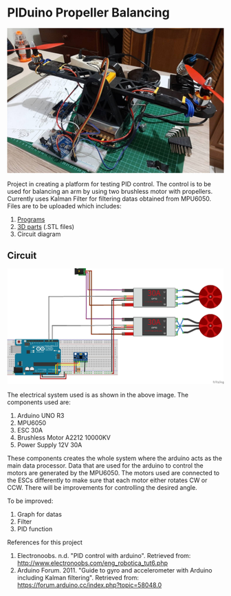 # PIDuino Propeller Balancing
![PIDuino](/images/787464resized.jpg)

Project in creating a platform for testing PID control. The control is to be used for balancing an arm by using two brushless motor with propellers. Currently uses Kalman Filter for filtering datas obtained from MPU6050. Files are to be uploaded which includes:

1. [Programs](https://github.com/Vermillord/PIDuino-Propeller-Balancing/tree/master/programs)
2. [3D parts](https://github.com/Vermillord/PIDuino-Propeller-Balancing/tree/master/3d%20models) (.STL files)
3. Circuit diagram

## Circuit
![Circuit](/images/circuit_bb.jpg)

The electrical system used is as shown in the above image. The components used are:
  1. Arduino UNO R3
  2. MPU6050
  3. ESC 30A
  4. Brushless Motor A2212 10000KV
  5. Power Supply 12V 30A

These components creates the whole system where the arduino acts as the main data processor. Data that are used for the arduino to control the motors are generated by the MPU6050. The motors used are connected to the ESCs differently to make sure that each motor either rotates CW or CCW. There will be improvements for controlling the desired angle.

To be improved:
1. Graph for datas
2. Filter
3. PID function

References for this project
1. Electronoobs. n.d. "PID control with arduino". Retrieved from: http://www.electronoobs.com/eng_robotica_tut6.php
2. Arduino Forum. 2011. "Guide to gyro and accelerometer with Arduino including Kalman filtering". Retrieved from: https://forum.arduino.cc/index.php?topic=58048.0
